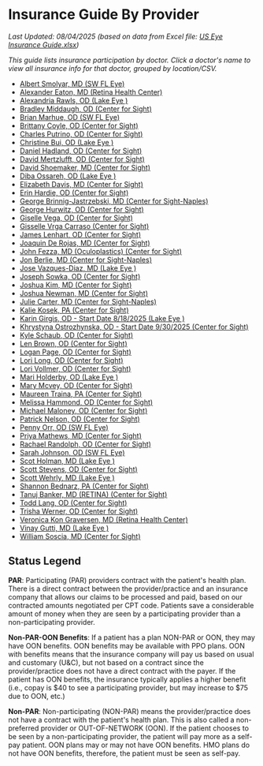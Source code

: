 # Insurance Guide By Provider

*Last Updated: 08/04/2025 (based on data from Excel file: [US Eye Insurance Guide.xlsx](https://useyecorp.sharepoint.com/:x:/r/RCM/Shared%20Documents/Insurance%20Guides/US%20Eye%20Insurance%20Guide.xlsx?d=w2a2138d41fa04bfa919fc4966998346a&csf=1&web=1&e=73a3Gf&nav=MTVfezIwMjg5MTIyLTdDRkEtNEE0OS1CODBGLTdFNTc3Njc3OTJDNX0))*

*This guide lists insurance participation by doctor. Click a doctor's name to view all insurance info for that doctor, grouped by location/CSV.*

* [Albert Smolyar, MD (SW FL Eye)](insurance_docs/Albert_Smolyar_MD.md)
* [Alexander Eaton, MD (Retina Health Center)](insurance_docs/Alexander_Eaton_MD.md)
* [Alexandria Rawls, OD (Lake Eye )](insurance_docs/Alexandria_Rawls_OD.md)
* [Bradley Middaugh, OD (Center for Sight)](insurance_docs/Bradley_Middaugh_OD.md)
* [Brian Marhue, OD (SW FL Eye)](insurance_docs/Brian_Marhue_OD.md)
* [Brittany Coyle, OD (Center for Sight)](insurance_docs/Brittany_Coyle_OD.md)
* [Charles Putrino, OD (Center for Sight)](insurance_docs/Charles_Putrino_OD.md)
* [Christine Bui, OD (Lake Eye )](insurance_docs/Christine_Bui_OD.md)
* [Daniel Hadland, OD (Center for Sight)](insurance_docs/Daniel_Hadland_OD.md)
* [David Mertzlufft, OD (Center for Sight)](insurance_docs/David_Mertzlufft_OD.md)
* [David Shoemaker, MD (Center for Sight)](insurance_docs/David_Shoemaker_MD.md)
* [Diba Ossareh, OD (Lake Eye )](insurance_docs/Diba_Ossareh_OD.md)
* [Elizabeth Davis, MD (Center for Sight)](insurance_docs/Elizabeth_Davis_MD.md)
* [Erin Hardie, OD (Center for Sight)](insurance_docs/Erin_Hardie_OD.md)
* [George Brinnig-Jastrzebski, MD (Center for Sight-Naples)](insurance_docs/George_Brinnig-Jastrzebski_MD.md)
* [George Hurwitz, OD (Center for Sight)](insurance_docs/George_Hurwitz_OD.md)
* [Giselle Vega, OD (Center for Sight)](insurance_docs/Giselle_Vega_OD.md)
* [Gisselle Vrga Carraso (Center for Sight)](insurance_docs/Gisselle_Vrga_Carraso.md)
* [James Lenhart, OD (Center for Sight)](insurance_docs/James_Lenhart_OD.md)
* [Joaquin De Rojas, MD (Center for Sight)](insurance_docs/Joaquin_De_Rojas_MD.md)
* [John Fezza, MD (Oculoplastics) (Center for Sight)](insurance_docs/John_Fezza_MD_Oculoplastics.md)
* [Jon Berlie, MD (Center for Sight-Naples)](insurance_docs/Jon_Berlie_MD.md)
* [Jose Vazques-Diaz, MD (Lake Eye )](insurance_docs/Jose_Vazques-Diaz_MD.md)
* [Joseph Sowka, OD (Center for Sight)](insurance_docs/Joseph_Sowka_OD.md)
* [Joshua Kim, MD (Center for Sight)](insurance_docs/Joshua_Kim_MD.md)
* [Joshua Newman, MD (Center for Sight)](insurance_docs/Joshua_Newman_MD.md)
* [Julie Carter, MD (Center for Sight-Naples)](insurance_docs/Julie_Carter_MD.md)
* [Kalie Kosek, PA (Center for Sight)](insurance_docs/Kalie_Kosek_PA.md)
* [Karin Girgis, OD - Start Date 8/18/2025 (Lake Eye )](insurance_docs/Karin_Girgis_OD_-_Start_Date_8_18_2025.md)
* [Khrystyna Ostrozhynska, OD - Start Date 9/30/2025 (Center for Sight)](insurance_docs/Khrystyna_Ostrozhynska_OD_-_Start_Date_9_30_2025.md)
* [Kyle Schaub, OD (Center for Sight)](insurance_docs/Kyle_Schaub_OD.md)
* [Len Brown, OD (Center for Sight)](insurance_docs/Len_Brown_OD.md)
* [Logan Page, OD (Center for Sight)](insurance_docs/Logan_Page_OD.md)
* [Lori Long, OD (Center for Sight)](insurance_docs/Lori_Long_OD.md)
* [Lori Vollmer, OD (Center for Sight)](insurance_docs/Lori_Vollmer_OD.md)
* [Mari Holderby, OD (Lake Eye )](insurance_docs/Mari_Holderby_OD.md)
* [Mary Mcvey, OD (Center for Sight)](insurance_docs/Mary_Mcvey_OD.md)
* [Maureen Traina, PA (Center for Sight)](insurance_docs/Maureen_Traina_PA.md)
* [Melissa Hammond, OD (Center for Sight)](insurance_docs/Melissa_Hammond_OD.md)
* [Michael Maloney, OD (Center for Sight)](insurance_docs/Michael_Maloney_OD.md)
* [Patrick Nelson, OD (Center for Sight)](insurance_docs/Patrick_Nelson_OD.md)
* [Penny Orr, OD (SW FL Eye)](insurance_docs/Penny_Orr_OD.md)
* [Priya Mathews, MD (Center for Sight)](insurance_docs/Priya_Mathews_MD.md)
* [Rachael Randolph, OD (Center for Sight)](insurance_docs/Rachael_Randolph_OD.md)
* [Sarah Johnson, OD (SW FL Eye)](insurance_docs/Sarah_Johnson_OD.md)
* [Scot Holman, MD (Lake Eye )](insurance_docs/Scot_Holman_MD.md)
* [Scott Stevens, OD (Center for Sight)](insurance_docs/Scott_Stevens_OD.md)
* [Scott Wehrly, MD (Lake Eye )](insurance_docs/Scott_Wehrly_MD.md)
* [Shannon Bednarz, PA (Center for Sight)](insurance_docs/Shannon_Bednarz_PA.md)
* [Tanuj Banker, MD (RETINA) (Center for Sight)](insurance_docs/Tanuj_Banker_MD_RETINA.md)
* [Todd Lang, OD (Center for Sight)](insurance_docs/Todd_Lang_OD.md)
* [Trisha Werner, OD (Center for Sight)](insurance_docs/Trisha_Werner_OD.md)
* [Veronica Kon Graversen, MD (Retina Health Center)](insurance_docs/Veronica_Kon_Graversen_MD.md)
* [Vinay Gutti, MD (Lake Eye )](insurance_docs/Vinay_Gutti_MD.md)
* [William Soscia, MD (Center for Sight)](insurance_docs/William_Soscia_MD.md)


## Status Legend

<div class="status-legend">
<p><strong>PAR</strong>: Participating (PAR) providers contract with the patient's health plan. There is a direct contract between the provider/practice and an insurance company that allows our claims to be processed and paid, based on our contracted amounts negotiated per CPT code. Patients save a considerable amount of money when they are seen by a participating provider than a non-participating provider.</p>

<p><strong>Non-PAR-OON Benefits</strong>: If a patient has a plan NON-PAR or OON, they may have OON benefits. OON benefits may be available with PPO plans. OON with benefits means that the insurance company will pay us based on usual and customary (U&C), but not based on a contract since the provider/practice does not have a direct contract with the payer. If the patient has OON benefits, the insurance typically applies a higher benefit (i.e., copay is $40 to see a participating provider, but may increase to $75 due to OON, etc.)</p>

<p><strong>Non-PAR</strong>: Non-participating (NON-PAR) means the provider/practice does not have a contract with the patient's health plan. This is also called a non-preferred provider or OUT-OF-NETWORK (OON). If the patient chooses to be seen by a non-participating provider, the patient will pay more as a self-pay patient. OON plans may or may not have OON benefits. HMO plans do not have OON benefits, therefore, the patient must be seen as self-pay.</p>
</div>

